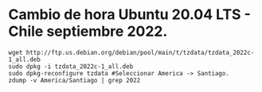 # Cambio de hora Ubuntu 20.04 LTS - Chile septiembre 2022.
```
wget http://ftp.us.debian.org/debian/pool/main/t/tzdata/tzdata_2022c-1_all.deb
sudo dpkg -i tzdata_2022c-1_all.deb
sudo dpkg-reconfigure tzdata #Seleccionar America -> Santiago.
zdump -v America/Santiago | grep 2022
```

